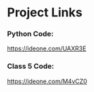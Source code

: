 # Project Links

### Python Code:
https://ideone.com/UAXR3E

### Class 5 Code:
https://ideone.com/M4vCZ0
